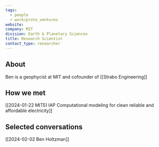 ```yaml
---
tags:
  - people
  - work/proto_ventures
website: 
company: MIT
division: Earth & Planetary Sciences
title: Research Scientist
contact_type: researcher
---
```

## About
Ben is a geophycist at MIT and cofounder of [[Strabo Engineering]]

## How we met
[[2024-01-22 MITEI IAP Computational modeling for clean reliable and affordable electricity]]

## Selected conversations
[[2024-02-02 Ben Holtzman]]